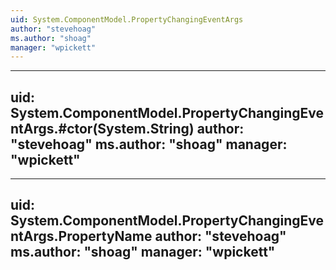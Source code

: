```yaml
---
uid: System.ComponentModel.PropertyChangingEventArgs
author: "stevehoag"
ms.author: "shoag"
manager: "wpickett"
---
```


---
uid: System.ComponentModel.PropertyChangingEventArgs.#ctor(System.String)
author: "stevehoag"
ms.author: "shoag"
manager: "wpickett"
---

---
uid: System.ComponentModel.PropertyChangingEventArgs.PropertyName
author: "stevehoag"
ms.author: "shoag"
manager: "wpickett"
---
